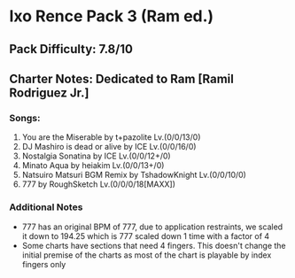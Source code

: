 # Ixo Rence Pack 3 (Ram ed.)

## Pack Difficulty: 7.8/10

## Charter Notes: Dedicated to Ram [Ramil Rodriguez Jr.]

### Songs:

1. You are the Miserable by t+pazolite Lv.(0/0/13/0)
2. DJ Mashiro is dead or alive by ICE Lv.(0/0/16/0)
3. Nostalgia Sonatina by ICE Lv.(0/0/12+/0)
4. Minato Aqua by heiakim Lv.(0/0/13+/0)
5. Natsuiro Matsuri BGM Remix by TshadowKnight Lv.(0/0/10/0)
6. 777 by RoughSketch Lv.(0/0/0/18[MAXX])

### Additional Notes

- 777 has an original BPM of 777, due to application restraints, we scaled it down to 194.25 which is 777 scaled down 1 time with a factor of 4
- Some charts have sections that need 4 fingers. This doesn't change the initial premise of the charts as most of the chart is playable by index fingers only
